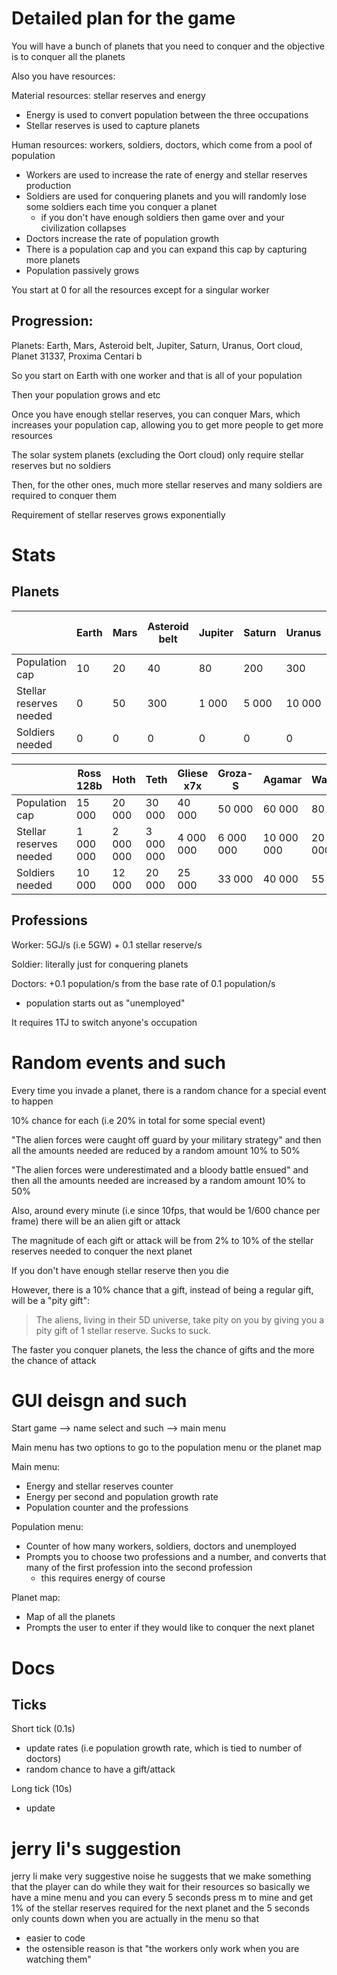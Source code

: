 # Detailed plan for the game
You will have a bunch of planets that you need to conquer and the objective is to conquer all the planets

Also you have resources:
  
  Material resources: stellar reserves and energy
   - Energy is used to convert population between the three occupations
   - Stellar reserves is used to capture planets
  
  Human resources: workers, soldiers, doctors, which come from a pool of population
   - Workers are used to increase the rate of energy and stellar reserves production
   - Soldiers are used for conquering planets and you will randomly lose some soldiers each time you conquer a planet
     - if you don't have enough soldiers then game over and your civilization collapses
   - Doctors increase the rate of population growth
   - There is a population cap and you can expand this cap by capturing more planets
   - Population passively grows

You start at 0 for all the resources except for a singular worker
## Progression:
Planets: Earth, Mars, Asteroid belt, Jupiter, Saturn, Uranus, Oort cloud, Planet 31337, Proxima Centari b

So you start on Earth with one worker and that is all of your population

Then your population grows and etc

Once you have enough stellar reserves, you can conquer Mars, which increases your population cap, allowing you to get more people to get more resources

The solar system planets (excluding the Oort cloud) only require stellar reserves but no soldiers

Then, for the other ones, much more stellar reserves and many soldiers are required to conquer them

Requirement of stellar reserves grows exponentially

# Stats
## Planets
|                         | Earth | Mars | Asteroid belt | Jupiter | Saturn | Uranus | Oort cloud | Planet X | Proxima centauri b |
|-------------------------|-------|------|---------------|---------|--------|--------|------------|--------------|--------------------|
| Population cap          | 10    | 20   | 40            | 80      | 200    | 300    | 1 000      | 3 000        | 10 000             |
| Stellar reserves needed | 0     | 50   | 300           | 1 000   | 5 000  | 10 000  | 50 000     | 100 000      | 500 000            |
| Soldiers needed         | 0     | 0    | 0             | 0       | 0      | 0      | 500        | 1 000        | 5 000              |

|                         | Ross 128b | Hoth      | Teth      | Gliese x7x | Groza-S   | Agamar     | Wayland    | SR-25      | Awajiba    |
|-------------------------|-----------|-----------|-----------|------------|-----------|------------|------------|------------|------------|
| Population cap          | 15 000    | 20 000    | 30 000    | 40 000     | 50 000    | 60 000     | 80 000     | 80 000     | 80 000     |
| Stellar reserves needed | 1 000 000 | 2 000 000 | 3 000 000 | 4 000 000  | 6 000 000 | 10 000 000 | 20 000 000 | 40 000 000 | 69 420 000 |
| Soldiers needed         | 10 000    | 12 000    | 20 000    | 25 000     | 33 000    | 40 000     | 55 000     | 60 000     | 65 000     |
## Professions
Worker: 5GJ/s (i.e 5GW) + 0.1 stellar reserve/s

Soldier: literally just for conquering planets

Doctors: +0.1 population/s from the base rate of 0.1 population/s
 - population starts out as "unemployed"

It requires 1TJ to switch anyone's occupation

# Random events and such
Every time you invade a planet, there is a random chance for a special event to happen

10% chance for each (i.e 20% in total for some special event)

"The alien forces were caught off guard by your military strategy" and then all the amounts needed are reduced by a random amount 10% to 50%

"The alien forces were underestimated and a bloody battle ensued" and then all the amounts needed are increased by a random amount 10% to 50%


Also, around every minute (i.e since 10fps, that would be 1/600 chance per frame) there will be an alien gift or attack

The magnitude of each gift or attack will be from 2% to 10% of the stellar reserves needed to conquer the next planet

If you don't have enough stellar reserve then you die

However, there is a 10% chance that a gift, instead of being a regular gift, will be a "pity gift":
> The aliens, living in their 5D universe, take pity on you by giving you a pity gift of 1 stellar reserve. Sucks to suck.

The faster you conquer planets, the less the chance of gifts and the more the chance of attack

# GUI deisgn and such
Start game --> name select and such --> main menu

Main menu has two options to go to the population menu or the planet map

Main menu:
- Energy and stellar reserves counter
- Energy per second and population growth rate
- Population counter and the professions

Population menu:
- Counter of how many workers, soldiers, doctors and unemployed
- Prompts you to choose two professions and a number, and converts that many of the first profession into the second profession
   - this requires energy of course

Planet map:
- Map of all the planets
- Prompts the user to enter if they would like to conquer the next planet

# Docs
## Ticks
Short tick (0.1s)
- update rates (i.e population growth rate, which is tied to number of doctors)
- random chance to have a gift/attack

Long tick (10s)
- update 

# jerry li's suggestion
jerry li make very suggestive noise
he suggests that we make something that the player can do while they wait for their resources
so basically we have a mine menu and you can every 5 seconds press m to mine and get 1% of the stellar reserves required for the next planet
and the 5 seconds only counts down when you are actually in the menu so that
- easier to code
- the ostensible reason is that "the workers only work when you are watching them"
